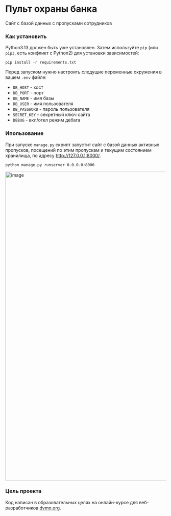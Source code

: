 # Пульт охраны банка

Сайт с базой данных с пропусками сотрудников

### Как установить
Python3.13 должен быть уже установлен. 
Затем используйте `pip` (или `pip3`, есть конфликт с Python2) для установки зависимостей:
```
pip install -r requirements.txt
```
Перед запуском нужно настроить следущие переменные окружения в вашем `.env` файле:
- `DB_HOST` - хост
- `DB_PORT` - порт
- `DB_NAME` - имя базы
- `DB_USER` - имя пользователя
- `DB_PASSWORD` - пароль пользователя
- `SECRET_KEY` - секретный ключ сайта
- `DEBUG` - вкл/откл режим дебага
### Ипользование
При запуске `manage.py` скрипт запустит сайт с базой данных активных пропусков, посещений по этим пропускам и текущим состоянием хранилища, по адресу http://127.0.0.1:8000/.
```
python manage.py runserver 0.0.0.0:8000
```
<img width="1920" height="964" alt="image" src="https://github.com/user-attachments/assets/ef2325a6-1b95-4545-897e-16d653de52b5" />

### Цель проекта

Код написан в образовательных целях на онлайн-курсе для веб-разработчиков [dvmn.org](https://dvmn.org/).
